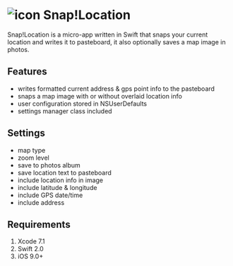 # ![icon](https://raw.githubusercontent.com/ziligy/SnapLocation/master/snapLocation-github.png "icon") Snap!Location

Snap!Location is a micro-app written in Swift that snaps your current location and writes it to pasteboard, it also optionally saves a map image in photos.

## Features
- writes formatted current address & gps point info to the pasteboard
- snaps a map image with or without overlaid location info
- user configuration stored in NSUserDefaults
- settings manager class included

## Settings
- map type
- zoom level
- save to photos album
- save location text to pasteboard
- include location info in image
- include latitude & longitude
- include GPS date/time
- include address

## Requirements
1. Xcode 7.1
2. Swift 2.0
3. iOS 9.0+


